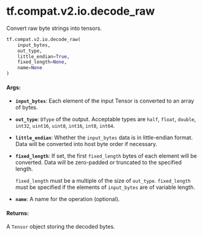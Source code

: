 <div itemscope itemtype="http://developers.google.com/ReferenceObject">
<meta itemprop="name" content="tf.compat.v2.io.decode_raw" />
<meta itemprop="path" content="Stable" />
</div>

# tf.compat.v2.io.decode_raw

Convert raw byte strings into tensors.

``` python
tf.compat.v2.io.decode_raw(
    input_bytes,
    out_type,
    little_endian=True,
    fixed_length=None,
    name=None
)
```

<!-- Placeholder for "Used in" -->


#### Args:


* <b>`input_bytes`</b>:   Each element of the input Tensor is converted to an array of bytes.
* <b>`out_type`</b>:   `DType` of the output. Acceptable types are `half`, `float`, `double`,
  `int32`, `uint16`, `uint8`, `int16`, `int8`, `int64`.
* <b>`little_endian`</b>:   Whether the `input_bytes` data is in little-endian format. Data will be
  converted into host byte order if necessary.
* <b>`fixed_length`</b>:   If set, the first `fixed_length` bytes of each element will be converted.
  Data will be zero-padded or truncated to the specified length.

  `fixed_length` must be a multiple of the size of `out_type`.
  `fixed_length` must be specified if the elements of `input_bytes` are of
  variable length.
* <b>`name`</b>: A name for the operation (optional).


#### Returns:

A `Tensor` object storing the decoded bytes.
